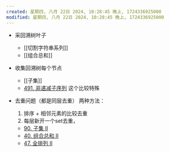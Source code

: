 ```yaml
---
created: 星期四, 八月 22日 2024, 10:28:45 晚上, 1724336925000
modified: 星期四, 八月 22日 2024, 10:28:45 晚上, 1724336925000
---
```


- 采回溯树叶子
	- [[切割字符串系列]]
	- [[组合总和]]
- 收集回溯树每个节点
	- [[子集]]
	- [491. 非递减子序列](https://leetcode.cn/problems/non-decreasing-subsequences/) 这个比较特殊


- 去重问题（都是同层去重）
	两种方法：
	1. 排序 + 相邻元素的比较去重
	2. 每层新开一个set去重，
	- [90. 子集 II](https://leetcode.cn/problems/subsets-ii/)
	- [40. 组合总和 II](https://leetcode.cn/problems/combination-sum-ii/)
	- [47. 全排列 II](https://leetcode.cn/problems/permutations-ii/)

